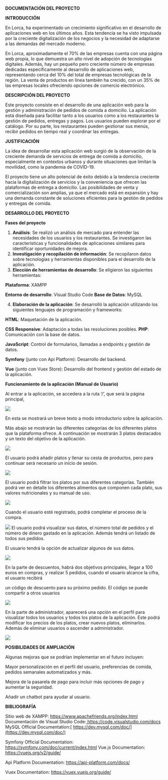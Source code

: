 **DOCUMENTACIÓN DEL PROYECTO**

**INTRODUCCIÓN**

En Lorca, ha experimentado un crecimiento significativo en el desarrollo de aplicaciones web en los últimos años. Esta tendencia se ha visto impulsada por la creciente digitalización de los negocios y la necesidad de adaptarse a las demandas del mercado moderno.

En Lorca, aproximadamente el 70% de las empresas cuenta con una página web propia, lo que demuestra un alto nivel de adopción de tecnologías digitales. Además, hay un pequeño pero creciente número de empresas dedicadas específicamente al desarrollo de aplicaciones web, representando cerca del 10% del total de empresas tecnológicas de la región. La venta de productos en línea también ha crecido, con un 35% de las empresas locales ofreciendo opciones de comercio electrónico.

**DESCRIPCIÓN DEL PROYECTO**

Este proyecto consiste en el desarrollo de una aplicación web para la gestión y administración de pedidos de comida a domicilio. La aplicación está diseñada para facilitar tanto a los usuarios como a los restaurantes la gestión de pedidos, entregas y pagos. Los usuarios pueden explorar por el catálogo. Por su parte, los restaurantes pueden gestionar sus menús, recibir pedidos en tiempo real y coordinar las entregas.

**JUSTIFICACIÓN**

La idea de desarrollar esta aplicación web surgió de la observación de la creciente demanda de servicios de entrega de comida a domicilio, especialmente en contextos urbanos y durante situaciones que limitan la movilidad, como la pandemia de COVID-19.

El proyecto tiene un alto potencial de éxito debido a la tendencia creciente hacia la digitalización de servicios y la conveniencia que ofrecen las plataformas de entrega a domicilio. Las posibilidades de venta y comercialización son amplias, ya que el mercado está en expansión y hay una demanda constante de soluciones eficientes para la gestión de pedidos y entregas de comida.

**DESARROLLO DEL PROYECTO**

**Fases del proyecto**

1. **Análisis**: Se realizó un análisis de mercado para entender las necesidades de los usuarios y los restaurantes. Se investigaron las características y funcionalidades de aplicaciones similares para identificar oportunidades de mejora.
1. **Investigación y recopilación de información**: Se recopilaron datos sobre tecnologías y herramientas disponibles para el desarrollo de la aplicación.
1. **Elección de herramientas de desarrollo**: Se eligieron las siguientes herramientas:

**Plataforma**: XAMPP

**Entorno de desarrollo**: Visual Studio Code **Base de Datos**: MySQL

4. **Elaboración de la aplicación**: Se desarrolló la aplicación utilizando los siguientes lenguajes de programación y frameworks:

**HTML**: Maquetación de la aplicación.

**CSS Responsive**: Adaptación a todas las resoluciones posibles. **PHP**: Comunicación con la base de datos.

**JavaScript**: Control de formularios, llamadas a endpoints y gestión de datos.

**Symfony** (junto con Api Platform): Desarrollo del backend.

**Vue** (junto con Vuex Store): Desarrollo del frontend y gestión del estado de la aplicación.

**Funcionamiento de la aplicación (Manual de Usuario)**

Al entrar a la aplicación, se accedera a la ruta ‘/’, que será la página principal,

![](Aspose.Words.e64a704a-e942-43ad-9d3f-0e973e6ecf2f.001.jpeg)

En esta se mostrará un breve texto a modo introductorio sobre la aplicación.

Más abajo se mostrarán las diferentes categorías de los diferentes platos que la plataforma ofrece. A continuación se mostrarán 3 platos destacados y un texto del objetivo de la aplicación.

![](Aspose.Words.e64a704a-e942-43ad-9d3f-0e973e6ecf2f.002.jpeg)

El usuario podrá añadir platos y llenar su cesta de productos, pero para continuar será necesario un inicio de sesión.

![](Aspose.Words.e64a704a-e942-43ad-9d3f-0e973e6ecf2f.003.jpeg)

El usuario podrá filtrar los platos por sus diferentes categorías. También podrá ver en detalle los diferentes alimentos que componen cada plato, sus valores nutricionales y su manual de uso.

![](Aspose.Words.e64a704a-e942-43ad-9d3f-0e973e6ecf2f.004.jpeg)

Cuando el usuario esté registrado, podrá completar el proceso de la compra.

![](Aspose.Words.e64a704a-e942-43ad-9d3f-0e973e6ecf2f.005.jpeg) El usuario podrá visualizar sus datos, el número total de pedidos y el número de dinero gastado en la aplicación. Además tendrá un listado de todos sus pedidos.

El usuario tendrá la opción de actualizar algunos de sus datos.

![](Aspose.Words.e64a704a-e942-43ad-9d3f-0e973e6ecf2f.006.jpeg)

En la parte de descuentos, habrá dos objetivos principales, llegar a 100 euros en compras, y realizar 5 pedidos, cuando el usuario alcance la cifra, el usuario recibirá

un código de descuento para su próximo pedido. El código se puede compartir a otros usuarios

![](Aspose.Words.e64a704a-e942-43ad-9d3f-0e973e6ecf2f.007.jpeg)

En la parte de administrador, aparecerá una opción en el perfil para visualizar todos los usuarios y todos los platos de la aplicación. Este podrá modificar los precios de los platos, crear nuevos platos, eliminarlos. Además de eliminar usuarios o ascender a administrador.

![](Aspose.Words.e64a704a-e942-43ad-9d3f-0e973e6ecf2f.008.jpeg)

**POSIBILIDADES DE AMPLIACIÓN**

Algunas mejoras que se podrían implementar en el futuro incluyen:

Mayor personalización en el perfil del usuario, preferencias de comida, pedidos semanales automatizados y más.

Mejora de la pasarela de pago para incluir más opciones de pago y aumentar la seguridad.

Añadir un chatbot para ayudar al usuario.

**BIBLIOGRAFÍA**

Sitio web de XAMPP: https://www.apachefriends.org/index.html Documentación de Visual Studio Code:[ https://code.visualstudio.com/docs ](https://code.visualstudio.com/docs)MySQL Official Documentation:[ https://dev.mysql.com/doc/](https://dev.mysql.com/doc/)

Symfony Official Documentation: https://symfony.com/doc/current/index.html Vue.js Documentation: https://vuejs.org/v2/guide/

Api Platform Documentation: https://api-platform.com/docs/

Vuex Documentation: https://vuex.vuejs.org/guide/
